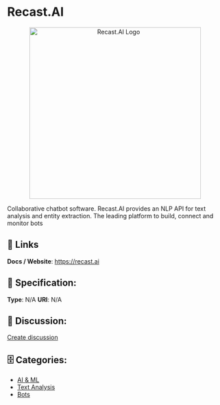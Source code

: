 # Recast.AI
<p align="center">
    <img width="400" src="https://raw.githubusercontent.com/apis-list/apis-list/main/apis/recast-ai/logo_256x256.png" alt="Recast.AI Logo"/>
</p>

Collaborative chatbot software. Recast.AI provides an NLP API for text analysis and entity extraction. The leading platform to build, connect and monitor bots

##  🔗 Links
**Docs / Website**: https://recast.ai

## 🧬 Specification:
**Type**: N/A
**URI**: N/A

## 💬 Discussion:
[Create discussion](https://github.com/apis-list/apis-list/discussions/new)

## 🗄️ Categories:
- [AI & ML](https://github.com/apis-list/apis-list#ai--ml)
- [Text Analysis](https://github.com/apis-list/apis-list#text-analysis)
- [Bots](https://github.com/apis-list/apis-list#bots)




